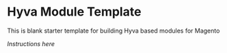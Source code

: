 <!-- TODO: Remove this part, when creating your new module -->
# Hyva Module Template

This is blank starter template for building Hyva based modules for Magento

_Instructions here_

<!-- TODO: uncomment this part, when creating your new module -->
<!-- # <VENDOR> magento 2 module <MODULE>

## Installation

```bash
composer require <VENDOR>/<MODULE_PKG>
bin/magento setup:upgrade
```

> :warning: This module is still in its Beta phase.
> So with any new version it might break something from the previous version.
> Use at your own risk.

## How to use -->